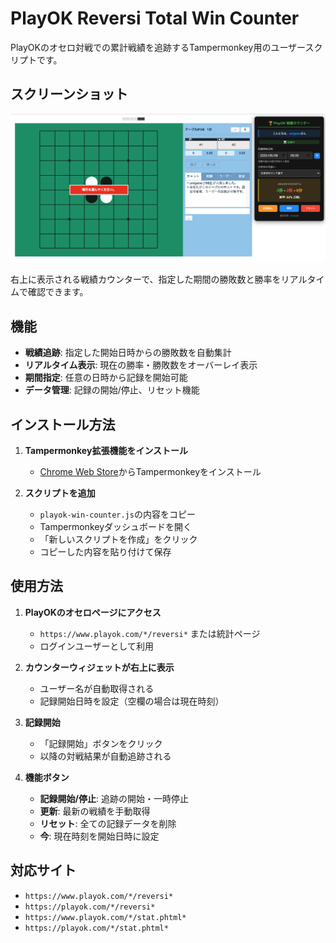 # PlayOK Reversi Total Win Counter

PlayOKのオセロ対戦での累計戦績を追跡するTampermonkey用のユーザースクリプトです。

## スクリーンショット

![PlayOK戦績カウンター使用例](screenshot.png)

右上に表示される戦績カウンターで、指定した期間の勝敗数と勝率をリアルタイムで確認できます。  

## 機能

- **戦績追跡**: 指定した開始日時からの勝敗数を自動集計
- **リアルタイム表示**: 現在の勝率・勝敗数をオーバーレイ表示
- **期間指定**: 任意の日時から記録を開始可能
- **データ管理**: 記録の開始/停止、リセット機能

## インストール方法

1. **Tampermonkey拡張機能をインストール**
   - [Chrome Web Store](https://chrome.google.com/webstore/detail/tampermonkey/dhdgffkkebhmkfjojejmpbldmpobfkfo)からTampermonkeyをインストール

2. **スクリプトを追加**
   - `playok-win-counter.js`の内容をコピー
   - Tampermonkeyダッシュボードを開く
   - 「新しいスクリプトを作成」をクリック
   - コピーした内容を貼り付けて保存

## 使用方法

1. **PlayOKのオセロページにアクセス**
   - `https://www.playok.com/*/reversi*` または統計ページ
   - ログインユーザーとして利用

2. **カウンターウィジェットが右上に表示**
   - ユーザー名が自動取得される
   - 記録開始日時を設定（空欄の場合は現在時刻）

3. **記録開始**
   - 「記録開始」ボタンをクリック
   - 以降の対戦結果が自動追跡される

4. **機能ボタン**
   - **記録開始/停止**: 追跡の開始・一時停止
   - **更新**: 最新の戦績を手動取得
   - **リセット**: 全ての記録データを削除
   - **今**: 現在時刻を開始日時に設定

## 対応サイト

- `https://www.playok.com/*/reversi*`
- `https://playok.com/*/reversi*`
- `https://www.playok.com/*/stat.phtml*`
- `https://playok.com/*/stat.phtml*`
